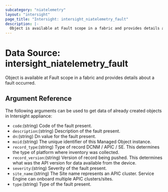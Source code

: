 ```yaml
---
subcategory: "niatelemetry"
layout: "intersight"
page_title: "Intersight: intersight_niatelemetry_fault"
description: |-
  Object is available at Fault scope in a fabric and provides details about a fault occurred.
---
```


# Data Source: intersight_niatelemetry_fault
Object is available at Fault scope in a fabric and provides details about a fault occurred.
## Argument Reference
The following arguments can be used to get data of already created objects in Intersight appliance:
* `code`:(string) Code of the fault present. 
* `description`:(string) Description of the fault present. 
* `dn`:(string) Dn value for the fault present. 
* `moid`:(string) The unique identifier of this Managed Object instance. 
* `record_type`:(string) Type of record DCNM / APIC / SE. This determines the type of platform where inventory was collected. 
* `record_version`:(string) Version of record being pushed. This determines what was the API version for data available from the device. 
* `severity`:(string) Severity of the fault present. 
* `site_name`:(string) The Site name represents an APIC cluster. Service Engine can onboard multiple APIC clusters/sites. 
* `type`:(string) Type of the fault present. 
